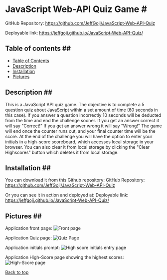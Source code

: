 # JavaScript Web-API Quiz Game # <a name="top">

GitHub Repository: https://github.com/JeffGoji/JavaScript-Web-API-Quiz

Deployable link: https://jeffgoji.github.io/JavaScript-Web-API-Quiz/


## Table of contents ## <a name="table"></a>
* [Table of Contents](#table)
* [Description](#description)
* [Installation](#install)
* [Pictures](#pictures)

## Description ##<a name="description"></a>
This is a JavaScript API quiz game.
The objective is to complete a 5 question quiz about JavaScript within a set amount of time (60 seconds in this case).
If you answer a question incorrectly 10 seconds will be deducted from the time and end the challenge sooner.
If you get an answer correct it will say "Correct!"
If you get an answer wrong it will say "Wrong!"
The game will end once the counter runs out, and your final counter time will be the score.
At the end of the challenge you will have the option to enter your initials in a high-score scoreboard, which accesses local storage in your browser. 
You can also clear it from local storage by clicking the "Clear Highscores" button which deletes it from local storage.

## Installation ##<a name="install"></a>
You can download it from this Github repository:
GitHub Repository: https://github.com/JeffGoji/JavaScript-Web-API-Quiz

Or you can see it in action and deployed at:
Deployable link: https://jeffgoji.github.io/JavaScript-Web-API-Quiz/

## Pictures ##<a name="pictures"></a>

Application front page:
![Front page](https://jeffgoji.github.io/JavaScript-Web-API-Quiz//screenshots/screen1.png)

Application Quiz page:
![Quiz Page](https://jeffgoji.github.io/JavaScript-Web-API-Quiz//screenshots/screen2.png)

Application initials prompt:
![High score initials entry page](https://jeffgoji.github.io/JavaScript-Web-API-Quiz//screenshots/screen3.png)

Application High-Score page showing the highest scores:
![High-Score page](https://jeffgoji.github.io/JavaScript-Web-API-Quiz//screenshots/screen4.png)

[Back to top](#top)
